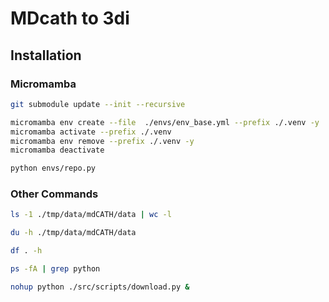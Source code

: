 # MDcath to 3di

## Installation

### Micromamba

```sh
git submodule update --init --recursive

micromamba env create --file  ./envs/env_base.yml --prefix ./.venv -y
micromamba activate --prefix ./.venv
micromamba env remove --prefix ./.venv -y
micromamba deactivate

python envs/repo.py
```

### Other Commands

```sh
ls -1 ./tmp/data/mdCATH/data | wc -l

du -h ./tmp/data/mdCATH/data

df . -h

ps -fA | grep python

nohup python ./src/scripts/download.py &
```
